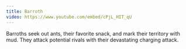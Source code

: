 ```yaml
---
title: Barroth
video: https://www.youtube.com/embed/cPjL_HIT_qU
---
```


Barroths seek out ants, their favorite snack, and mark their territory with mud.
They attack potential rivals with their devastating charging attack.
